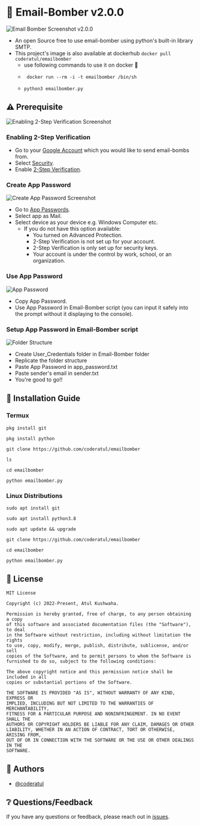 # 📧 Email-Bomber v2.0.0
![Email Bomber Screenshot v2.0.0](https://i.imgur.com/zSeyXbw.png)
- An open Source free to use email-bomber using python's built-in library SMTP.
- This project's image is also available at dockerhub `docker pull coderatul/emailbomber`
  - use following commands to use it on docker 🐋
  - ```
     docker run --rm -i -t emailbomber /bin/sh
    ```
  - ```
    python3 emailbomber.py
    ```

## ⚠️ Prerequisite
![Enabling 2-Step Verification Screenshot](https://i.imgur.com/1tUNrsu.png)

### Enabling 2-Step Verification
- Go to your [Google Account](https://myaccount.google.com/) which you would like to send email-bombs from.
- Select [Security](https://myaccount.google.com/security).
- Enable [2-Step Verification](https://myaccount.google.com/signinoptions/two-step-verification).

### Create App Password
![Create App Password Screenshot](https://i.imgur.com/KdU5Erp.png)
- Go to [App Passwords](https://myaccount.google.com/apppasswords).
- Select app as Mail.
- Select device as your device e.g. Windows Computer etc.
  - If you do not have this option available:
    - You turned on Advanced Protection.
    - 2-Step Verification is not set up for your account.
    - 2-Step Verification is only set up for security keys.
    - Your account is under the control by work, school, or an organization.

### Use App Password
![App Password](https://i.imgur.com/krkn5EX.png)
- Copy App Password.
- Use App Password in Email-Bomber script (you can input it safely into the prompt without it displaying to the console).

### Setup App Password in Email-Bomber script
![Folder Structure](./resources/images/folder-structure.jpg)
- Create User_Credentials folder in Email-Bomber folder 
- Replicate the folder structure
- Paste App Password in app_password.txt
- Paste sender's email in sender.txt 
- You're good to go!!

## 📑 Installation Guide
### Termux
```
pkg install git
```
```
pkg install python
```
```
git clone https://github.com/coderatul/emailbomber
```
```
ls
```
```
cd emailbomber
```
```
python emailbomber.py
```
### Linux Distributions
```
sudo apt install git
```
```
sudo apt install python3.8
```
```
sudo apt update && upgrade 
```
```
git clone https://github.com/coderatul/emailbomber
```
```
cd emailbomber
```
```
python emailbomber.py
```

## 📇 License
```
MIT License

Copyright (c) 2022-Present, Atul Kushwaha.

Permission is hereby granted, free of charge, to any person obtaining a copy
of this software and associated documentation files (the "Software"), to deal
in the Software without restriction, including without limitation the rights
to use, copy, modify, merge, publish, distribute, sublicense, and/or sell
copies of the Software, and to permit persons to whom the Software is
furnished to do so, subject to the following conditions:

The above copyright notice and this permission notice shall be included in all
copies or substantial portions of the Software.

THE SOFTWARE IS PROVIDED "AS IS", WITHOUT WARRANTY OF ANY KIND, EXPRESS OR
IMPLIED, INCLUDING BUT NOT LIMITED TO THE WARRANTIES OF MERCHANTABILITY,
FITNESS FOR A PARTICULAR PURPOSE AND NONINFRINGEMENT. IN NO EVENT SHALL THE
AUTHORS OR COPYRIGHT HOLDERS BE LIABLE FOR ANY CLAIM, DAMAGES OR OTHER
LIABILITY, WHETHER IN AN ACTION OF CONTRACT, TORT OR OTHERWISE, ARISING FROM,
OUT OF OR IN CONNECTION WITH THE SOFTWARE OR THE USE OR OTHER DEALINGS IN THE
SOFTWARE.
```

## 🤵 Authors
- [@coderatul](https://github.com/coderatul)

## ❔ Questions/Feedback
If you have any questions or feedback, please reach out in [issues](https://github.com/coderatul/emailbomber/issues).
